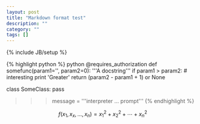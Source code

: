 ```yaml
---
layout: post
title: "Markdown format test"
description: ""
category: ""
tags: []
---
```

{% include JB/setup %}

{% highlight python %}
python
@requires_authorization
def somefunc(param1='', param2=0):
    '''A docstring'''
    if param1 > param2: # interesting
        print 'Greater'
    return (param2 - param1 + 1) or None

class SomeClass:
    pass

>>> message = '''interpreter
... prompt'''
{% endhighlight %}

  
$$f(x_1,x_x,\ldots,x_n) = x_1^2 + x_2^2 + \cdots + x_n^2 $$
  
